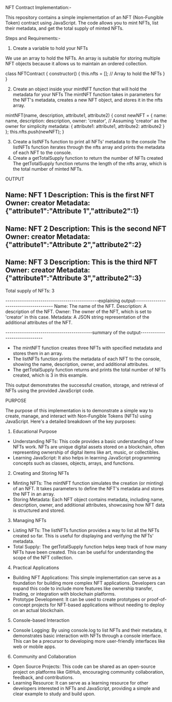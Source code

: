 NFT Contract Implementation:-

This repository contains a simple implementation of an NFT (Non-Fungible Token) contract using JavaScript. The code allows you to mint NFTs, list their metadata, and get the total supply of minted NFTs.

Steps and Requirements:-

1. Create a variable to hold your NFTs
   
We use an array to hold the NFTs. An array is suitable for storing multiple NFT objects because it allows us to maintain an ordered collection.

class NFTContract {
    constructor() {
        this.nfts = []; // Array to hold the NFTs
    }
}

2. Create an object inside your mintNFT function that will hold the metadata for your NFTs The mintNFT function takes in parameters for the NFT's metadata, creates a new NFT object, and stores it in the nfts array.

 mintNFT(name, description, attribute1, attribute2) {
    const newNFT = {
        name: name,
        description: description,
        owner: 'creator', // Assuming 'creator' as the owner for simplicity
        metadata: {
            attribute1: attribute1,
            attribute2: attribute2
        }
    };
    this.nfts.push(newNFT);
}

3. Create a listNFTs function to print all NFTs' metadata to the console
   The listNFTs function iterates through the nfts array and prints the metadata of each NFT to the console.
4. Create a getTotalSupply function to return the number of NFTs created
   The getTotalSupply function returns the length of the nfts array, which is the total number of minted NFTs.

OUTPUT

Name: NFT 1
Description: This is the first NFT
Owner: creator
Metadata: {"attribute1":"Attribute 1","attribute2":1}
--------------------
Name: NFT 2
Description: This is the second NFT
Owner: creator
Metadata: {"attribute1":"Attribute 2","attribute2":2}
--------------------
Name: NFT 3
Description: This is the third NFT
Owner: creator
Metadata: {"attribute1":"Attribute 3","attribute2":3}
--------------------
Total supply of NFTs: 3

---------------------------------------------explaining output--------------------------------------
Name: The name of the NFT.
Description: A description of the NFT.
Owner: The owner of the NFT, which is set to 'creator' in this case.
Metadata: A JSON string representation of the additional attributes of the NFT.

------------------------------------------summary of the output------------------------------

* The mintNFT function creates three NFTs with specified metadata and stores them in an array.
* The listNFTs function prints the metadata of each NFT to the console, showing the name, description, owner, and additional attributes.
* The getTotalSupply function returns and prints the total number of NFTs created, which is 3 in this example.

This output demonstrates the successful creation, storage, and retrieval of NFTs using the provided JavaScript code.


PURPOSE

The purpose of this implementation is to demonstrate a simple way to create, manage, and interact with Non-Fungible Tokens (NFTs) using JavaScript. Here's a detailed breakdown of the key purposes:

1. Educational Purpose
* Understanding NFTs: This code provides a basic understanding of how NFTs work. NFTs are unique digital assets stored on a blockchain, often representing ownership of digital items like art, music, or collectibles.
* Learning JavaScript: It also helps in learning JavaScript programming concepts such as classes, objects, arrays, and functions.

2. Creating and Storing NFTs
* Minting NFTs: The mintNFT function simulates the creation (or minting) of an NFT. It takes parameters to define the NFT's metadata and stores the NFT in an array.
* Storing Metadata: Each NFT object contains metadata, including name, description, owner, and additional attributes, showcasing how NFT data is structured and stored.

3. Managing NFTs
* Listing NFTs: The listNFTs function provides a way to list all the NFTs created so far. This is useful for displaying and verifying the NFTs' metadata.
* Total Supply: The getTotalSupply function helps keep track of how many NFTs have been created. This can be useful for understanding the scope of the NFT collection.

4. Practical Applications
* Building NFT Applications: This simple implementation can serve as a foundation for building more complex NFT applications. Developers can expand this code to include more features like ownership transfer, trading, or integration with blockchain platforms.
* Prototype Development: It can be used to create prototypes or proof-of-concept projects for NFT-based applications without needing to deploy on an actual blockchain.

5. Console-based Interaction
* Console Logging: By using console.log to list NFTs and their metadata, it demonstrates basic interaction with NFTs through a console interface. This can be a precursor to developing more user-friendly interfaces like web or mobile apps.

6. Community and Collaboration
* Open Source Projects: This code can be shared as an open-source project on platforms like GitHub, encouraging community collaboration, feedback, and contributions.
* Learning Resource: It can serve as a learning resource for other developers interested in NFTs and JavaScript, providing a simple and clear example to study and build upon.
